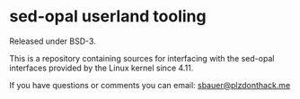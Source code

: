 # sed-opal userland tooling

Released under BSD-3.

This is a repository containing sources for interfacing with the sed-opal interfaces provided by the Linux kernel since 4.11.

If you have questions or comments you can email:
sbauer@plzdonthack.me

